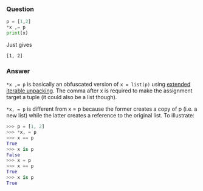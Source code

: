 ### Question

```python
p = [1,2]
*x ,= p    
print(x)
```

Just gives

```
[1, 2]
```

### Answer

`*x ,= p` is basically an obfuscated version of `x = list(p)` using [extended iterable unpacking](https://www.python.org/dev/peps/pep-3132/). The comma after x is required to
make the assignment target a tuple (it could also be a list though).

`*x, = p` is different from x = p because the former creates a copy of p (i.e. a new list) while the latter creates a 
reference to the original list. To illustrate:

```python
>>> p = [1, 2]
>>> *x, = p 
>>> x == p
True
>>> x is p
False
>>> x = p
>>> x == p
True
>>> x is p
True
```
